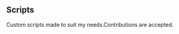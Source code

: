## Scripts
Custom scripts made to suit my needs.Contributions are accepted.






























































































